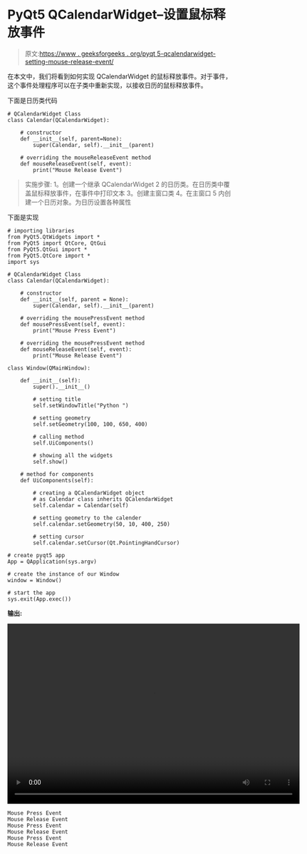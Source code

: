 # PyQt5 QCalendarWidget–设置鼠标释放事件

> 原文:[https://www . geeksforgeeks . org/pyqt 5-qcalendarwidget-setting-mouse-release-event/](https://www.geeksforgeeks.org/pyqt5-qcalendarwidget-setting-mouse-release-event/)

在本文中，我们将看到如何实现 QCalendarWidget 的鼠标释放事件。对于事件，这个事件处理程序可以在子类中重新实现，以接收日历的鼠标释放事件。

下面是日历类代码

```
# QCalendarWidget Class
class Calendar(QCalendarWidget):

    # constructor
    def __init__(self, parent=None):
        super(Calendar, self).__init__(parent)

    # overriding the mouseReleaseEvent method
    def mouseReleaseEvent(self, event):
        print("Mouse Release Event")

```

> 实施步骤:
> 1。创建一个继承 QCalendarWidget
> 2 的日历类。在日历类中覆盖鼠标释放事件，在事件中打印文本
> 3。创建主窗口类
> 4。在主窗口
> 5 内创建一个日历对象。为日历设置各种属性

下面是实现

```
# importing libraries
from PyQt5.QtWidgets import * 
from PyQt5 import QtCore, QtGui
from PyQt5.QtGui import * 
from PyQt5.QtCore import * 
import sys

# QCalendarWidget Class
class Calendar(QCalendarWidget):

    # constructor
    def __init__(self, parent = None):
        super(Calendar, self).__init__(parent)

    # overriding the mousePressEvent method
    def mousePressEvent(self, event):
        print("Mouse Press Event")

    # overriding the mousePressEvent method
    def mouseReleaseEvent(self, event):
        print("Mouse Release Event")

class Window(QMainWindow):

    def __init__(self):
        super().__init__()

        # setting title
        self.setWindowTitle("Python ")

        # setting geometry
        self.setGeometry(100, 100, 650, 400)

        # calling method
        self.UiComponents()

        # showing all the widgets
        self.show()

    # method for components
    def UiComponents(self):

        # creating a QCalendarWidget object
        # as Calendar class inherits QCalendarWidget
        self.calendar = Calendar(self)

        # setting geometry to the calender
        self.calendar.setGeometry(50, 10, 400, 250)

        # setting cursor
        self.calendar.setCursor(Qt.PointingHandCursor)

# create pyqt5 app
App = QApplication(sys.argv)

# create the instance of our Window
window = Window()

# start the app
sys.exit(App.exec())
```

**输出:**

<video class="wp-video-shortcode" id="video-432472-1" width="656" height="404" preload="metadata" controls=""><source type="video/mp4" src="https://media.geeksforgeeks.org/wp-content/uploads/20200613004623/Python-2020-06-13-00-46-07.mp4?_=1">[https://media.geeksforgeeks.org/wp-content/uploads/20200613004623/Python-2020-06-13-00-46-07.mp4](https://media.geeksforgeeks.org/wp-content/uploads/20200613004623/Python-2020-06-13-00-46-07.mp4)</video>

```
Mouse Press Event
Mouse Release Event
Mouse Press Event
Mouse Release Event
Mouse Press Event
Mouse Release Event

```